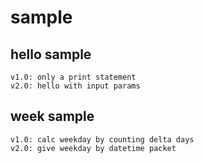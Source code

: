 # sample

## hello sample
    v1.0: only a print statement
    v2.0: hello with input params

## week sample
    v1.0: calc weekday by counting delta days
    v2.0: give weekday by datetime packet
